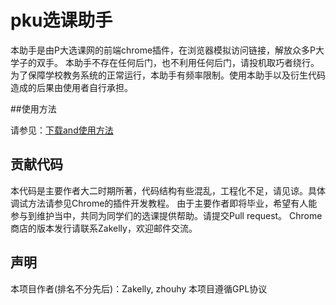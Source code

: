 # pku选课助手

本助手是由P大选课网的前端chrome插件，在浏览器模拟访问链接，解放众多P大学子的双手。
本助手不存在任何后门，也不利用任何后门，请投机取巧者绕行。
为了保障学校教务系统的正常运行，本助手有频率限制。使用本助手以及衍生代码造成的后果由使用者自行承担。

##使用方法

请参见：[下载and使用方法](http://www.zakelly.com/2016/02/20/get-class-helper-new-version/)

## 贡献代码

本代码是主要作者大二时期所著，代码结构有些混乱，工程化不足，请见谅。具体调试方法请参见Chrome的插件开发教程。
由于主要作者即将毕业，希望有人能参与到维护当中，共同为同学们的选课提供帮助。请提交Pull request。
Chrome商店的版本发行请联系Zakelly，欢迎邮件交流。

## 声明
本项目作者(排名不分先后)：Zakelly, zhouhy
本项目遵循GPL协议

